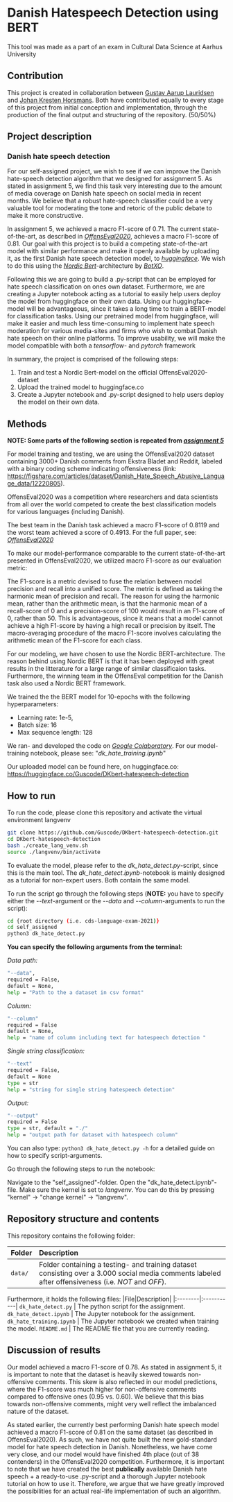 # Danish Hatespeech Detection using BERT
This tool was made as a part of an exam in Cultural Data Science at Aarhus University

<!-- CONTRIBUTION -->
## Contribution
This project is created in collaboration between [Gustav Aarup Lauridsen](https://github.com/Guscode) and [Johan Kresten Horsmans](https://github.com/JohanHorsmans). Both have contributed equally to every stage of this project from initial conception and implementation, through the production of the final output and structuring of the repository. (50/50%)

<!-- OFFICIAL DESCRIPTION FROM INSTRUCTOR -->
## Project description

### Danish hate speech detection
For our self-assigned project, we wish to see if we can improve the Danish hate-speech detection algorithm that we designed for assignment 5. As stated in assignment 5, we find this task very interesting due to the amount of media coverage on Danish hate speech on social media in recent months. We believe that a robust hate-speech classifier could be a very valuable tool for moderating the tone and retoric of the public debate to make it more constructive.

In assignment 5, we achieved a macro F1-score of 0.71. The current state-of-the-art, as described in [_OffensEval2020_](https://arxiv.org/pdf/2006.07235.pdf), achieves a macro F1-score of 0.81. Our goal with this project is to build a competing state-of-the-art model with similar performance and make it openly available by uploading it, as the first Danish hate speech detection model, to [_huggingface_](https://huggingface.co/). We wish to do this using the [_Nordic Bert_](https://github.com/botxo/nordic_bert)-architecture by [_BotXO_](https://www.botxo.ai/en/blog/danish-bert-model/).

Following this we are going to build a .py-script that can be employed for hate speech classification on ones own dataset. Furthermore, we are creating a Jupyter notebook acting as a tutorial to easily help users deploy the model from huggingface on their own data. Using our huggingface-model will be advantageous, since it takes a long time to train a BERT-model for classification tasks. Using our pretrained model from huggingface, will make it easier and much less time-consuming to implement hate speech moderation for various media-sites and firms who wish to combat Danish hate speech on their online platforms. To improve usability, we will make the model compatible with both a _tensorflow_- and _pytorch_ framework

In summary, the project is comprised of the following steps:
1. Train and test a Nordic Bert-model on the official OffensEval2020-dataset
2. Upload the trained model to huggingface.co
3. Create a Jupyter notebook and .py-script designed to help users deploy the model on their own data.

<!-- METHODS -->
## Methods

__NOTE: Some parts of the following section is repeated from [_assignment 5_](https://github.com/Guscode/cds-language-exam/tree/main/assignment_5)__

For model training and testing, we are using the OffensEval2020 dataset containing 3000+ Danish comments from Ekstra Bladet and Reddit, labeled with a binary coding scheme indicating offensiveness (link: https://figshare.com/articles/dataset/Danish_Hate_Speech_Abusive_Language_data/12220805).

OffensEval2020 was a competition where researchers and data scientists from all over the world competed to create the best classification models for various languages (including Danish).

The best team in the Danish task achieved a macro F1-score of 0.8119 and the worst team achieved a score of 0.4913. For the full paper, see: [_OffensEval2020_](https://arxiv.org/pdf/2006.07235.pdf)

To make our model-performance comparable to the current state-of-the-art presented in OffensEval2020, we utilized macro F1-score as our evaluation metric:

The F1-score is a metric devised to fuse the relation between model precision and recall into a unified score. The metric is defined as taking the harmonic mean of precision and recall. The reason for using the harmonic mean, rather than the arithmetic mean, is that the harmonic mean of a recall-score of 0 and a precision-score of 100 would result in an F1-score of 0, rather than 50. This is advantageous, since it means that a model cannot achieve a high F1-score by having a high recall or precision by itself. The macro-averaging procedure of the macro F1-score involves calculating the arithmetic mean of the F1-score for each class.

For our modeling, we have chosen to use the Nordic BERT-architecture. The reason behind using Nordic BERT is that it has been deployed with great results in the litterature for a large range of similar classificaion tasks. Furthermore, the winning team in the OffensEval competition for the Danish task also used a Nordic BERT framework.  

We trained the the BERT model for 10-epochs with the following hyperparameters:
* Learning rate: 1e-5,
* Batch size: 16
* Max sequence length: 128

We ran- and developed the code on [_Google Colaboratory_](https://colab.research.google.com/?utm_source=scs-index). For our model-training notebook, please see: "_dk_hate_training.ipynb_"

Our uploaded model can be found here, on huggingface.co: https://huggingface.co/Guscode/DKbert-hatespeech-detection


<!-- HOW TO RUN -->
## How to run

To run the code, please clone this repository and activate the virtual environment langvenv
```bash
git clone https://github.com/Guscode/DKbert-hatespeech-detection.git
cd DKbert-hatespeech-detection
bash ./create_lang_venv.sh
source ./langvenv/bin/activate
```

To evaluate the model, please refer to the _dk_hate_detect.py_-script, since this is the main tool. The _dk_hate_detect.ipynb_-notebook is mainly designed as a tutorial for non-expert users. Both contain the same model.

To run the script go through the following steps (__NOTE:__ you have to specify either the _--text_-argument or the _--data_ and _--column_-arguments to run the script):
```bash
cd {root directory (i.e. cds-language-exam-2021)}
cd self_assigned
python3 dk_hate_detect.py
```

__You can specify the following arguments from the terminal:__

_Data path:_
```bash
"--data", 
required = False, 
default = None,
help = "Path to the a dataset in csv format"
```

_Column:_
```bash
"--column"
required = False
default = None,
help = "name of column including text for hatespeech detection "
```

_Single string classification:_
```bash
"--text"
required = False, 
default = None
type = str
help = "string for single string hatespeech detection"
```

_Output:_
```bash
"--output"
required = False
type = str, default = "./"
help = "output path for dataset with hatespeech column"
```

You can also type: ```python3 dk_hate_detect.py -h``` for a detailed guide on how to specify script-arguments. 

Go through the following steps to run the notebook:

Navigate to the "self_assigned"-folder.
Open the "dk_hate_detect.ipynb"-file.
Make sure the kernel is set to _langvenv_.
You can do this by pressing "kernel" -> "change kernel" -> "langvenv".

<!-- REPOSITORY STRUCTURE AND CONTENTS -->
## Repository structure and contents

This repository contains the following folder:

|Folder|Description|
|:--------|:-----------|
```data/``` | Folder containing a testing- and training dataset consisting over a 3.000 social media comments labeled after offensiveness (i.e. _NOT_ and _OFF_).

Furthermore, it holds the following files:
|File|Description|
|:--------|:-----------|
```dk_hate_detect.py``` | The python script for the assignment.
```dk_hate_detect.ipynb``` | The Jupyter notebook for the assignment.
```dk_hate_training.ipynb``` | The Jupyter notebook we created when training the model.
```README.md``` | The README file that you are currently reading.



<!-- DISCUSSION OF RESULTS -->
## Discussion of results

Our model achieved a macro F1-score of 0.78. As stated in assignment 5, it is important to note that the dataset is heavily skewed towards non-offensive comments. This skew is also reflected in our model predictions, where the F1-score was much higher for non-offensive comments compared to offensive ones (0.95 vs. 0.60). We believe that this bias towards non-offensive comments, might very well reflect the imbalanced nature of the dataset.

As stated earlier, the currently best performing Danish hate speech model achieved a macro F1-score of 0.81 on the same dataset (as described in OffensEval2020). As such, we have not quite built the new gold-standard model for hate speech detection in Danish. Nonetheless, we have come very close, and our model would have finished 4th place (out of 38 contenders) in the OffensEval2020 competition. Furthermore, it is important to note that we have created the best __publically__ available Danish hate speech + a ready-to-use .py-script and a thorough Jupyter notebook tutorial on how to use it. Therefore, we argue that we have greatly improved the possibilities for an actual real-life implementation of such an algorithm. 

